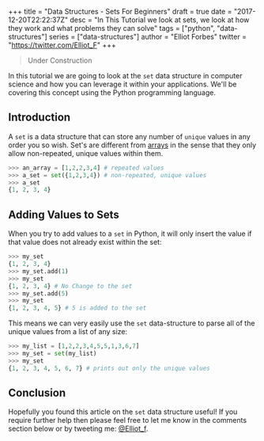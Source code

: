 +++
title = "Data Structures - Sets For Beginners"
draft = true
date = "2017-12-20T22:22:37Z"
desc = "In This Tutorial we look at sets, we look at how they work and what problems they can solve"
tags = ["python", "data-structures"]
series = ["data-structures"]
author = "Elliot Forbes"
twitter = "https://twitter.com/Elliot_F"
+++

> Under Construction

In this tutorial we are going to look at the `set` data structure in computer science and how you can leverage it within your applications. We'll be covering this concept using the Python programming language.

## Introduction

A `set` is a data structure that can store any number of `unique` values in any order you so wish. Set's are different from [arrays](/compsci/data-structures/arrays-for-beginners) in the sense that they only allow non-repeated, unique values within them.

~~~py
>>> an_array = [1,2,2,3,4] # repeated values
>>> a_set = set({1,2,3,4}) # non-repeated, unique values
>>> a_set
{1, 2, 3, 4}
~~~

## Adding Values to Sets

When you try to add values to a `set` in Python, it will only insert the value if that value does not already exist within the set:

~~~py
>>> my_set
{1, 2, 3, 4}
>>> my_set.add(1)
>>> my_set
{1, 2, 3, 4} # No Change to the set 
>>> my_set.add(5)
>>> my_set
{1, 2, 3, 4, 5} # 5 is added to the set
~~~

This means we can very easily use the `set` data-structure to parse all of the unique values from a list of any size:

~~~py
>>> my_list = [1,2,2,3,4,5,5,1,3,6,7]
>>> my_set = set(my_list)
>>> my_set
{1, 2, 3, 4, 5, 6, 7} # prints out only the unique values
~~~

## Conclusion

Hopefully you found this article on the `set` data structure useful! If you require further help then please feel free to let me know in the comments section below or by tweeting me: [@Elliot_f](https://twitter.com/elliot_f).

